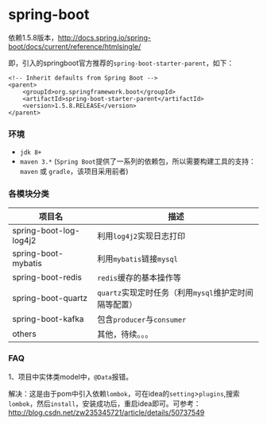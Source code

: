 # spring-boot
依赖1.5.8版本，http://docs.spring.io/spring-boot/docs/current/reference/htmlsingle/

即，引入的springboot官方推荐的`spring-boot-starter-parent`，如下：
```
<!-- Inherit defaults from Spring Boot -->
<parent>
	<groupId>org.springframework.boot</groupId>
	<artifactId>spring-boot-starter-parent</artifactId>
	<version>1.5.8.RELEASE</version>
</parent>
```
### 环境
* `jdk 8+`
* `maven 3.*` (`Spring Boot`提供了一系列的依赖包，所以需要构建工具的支持：`maven` 或 `gradle`，该项目采用前者)

### 各模块分类
| 项目名 | 描述 |
| --- | --- |
| spring-boot-log-log4j2 | 利用`log4j2`实现日志打印 |
| spring-boot-mybatis | 利用`mybatis`链接`mysql` |
| spring-boot-redis | `redis`缓存的基本操作等 |
| spring-boot-quartz | `quartz`实现定时任务（利用`mysql`维护定时间隔等配置） |
| spring-boot-kafka | 包含`producer`与`consumer` |
| others | 其他，待续。。。 |
### FAQ
1、项目中实体类model中，`@Data`报错。

解决：这是由于pom中引入依赖`lombok`，可在idea的`setting`>`plugins`,搜索`lombok`，然后`install`，安装成功后，重启idea即可。可参考：http://blog.csdn.net/zw235345721/article/details/50737549
